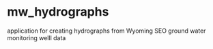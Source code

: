 # mw_hydrographs
application for creating hydrographs from Wyoming SEO ground water monitoring welll data
